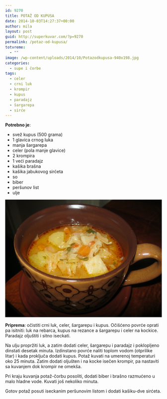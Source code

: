 ```yaml
---
id: 9270
title: POTAŽ OD KUPUSA
date: 2014-10-03T14:27:37+00:00
author: mila
layout: post
guid: http://superkuvar.com/?p=9270
permalink: /potaz-od-kupusa/
totvreme:
  - ""
image: /wp-content/uploads/2014/10/Potazodkupusa-940x198.jpg
categories:
  - supe i čorbe
tags:
  - celer
  - crni luk
  - krompir
  - kupus
  - paradajz
  - šargarepa
  - sirće
---
```

**Potrebno je**:

  * svež kupus (500 grama)
  * 1 glavica crnog luka
  * manja šargarepa
  * celer (pola manje glavice)
  * 2 krompira
  * 1 veći paradajz
  * kašika brašna
  * kašika jabukovog sirćeta
  * so
  * biber
  * peršunov list
  * ulje

![<img class="alignnone size-medium wp-image-9272" src="/wp-content/uploads/2014/10/Potazodkupusa-1024x768.jpg" alt="Potazodkupusa" width="300" height="225" />](/wp-content/uploads/2014/10/Potazodkupusa.jpg)

**Priprema**: očistiti crni luk, celer, šargarepu i kupus. Očišćeno povrće oprati pa isitniti: luk na rebarca, kupus na rezance a šargarepu i celer na kockice. Paradajz oljuštiti i sitno iseckati.

Na ulju propržiti luk, a zatim dodati celer, šargarepu i paradajz i poklopljeno dinstati desetak minuta. Izdinstano povrće naliti toplom vodom (otprilike litar) i kada proključa dodati kupus. Potaž kuvati na umerenoj temperaturi oko 25 minuta. Zatim dodati oljušten i na kocke isečen krompir, pa nastaviti sa kuvanjem dok krompir ne omekša.

Pri kraju kuvanja potaž-čorbu posoliti, dodati biber i brašno razmućeno u malo hladne vode. Kuvati još nekoliko minuta.

Gotov potaž posuti iseckanim peršunovim listom i dodati kašiku-dve sirćeta.